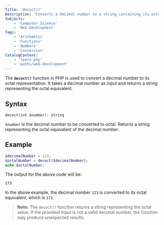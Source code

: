 ```yaml
---
Title: 'decoct()'
Description: 'Converts a decimal number to a string containing its octal representation.'
Subjects:
    - 'Computer Science'
    - 'Web Development'
Tags:
    - 'Arithmetic'
    - 'Functions'
    - 'Numbers'
    - 'Conversion'
CatalogContent:
    - 'learn-php'
    - 'paths/web-development'
---
```

The **`decoct()`** function in PHP is used to convert a decimal number to its octal representation. It takes a decimal number as input and returns a string representing the octal equivalent.
## Syntax
```pseudo
decoct(int $number): string
```
`$number` is the decimal number to be converted to octal.
Returns a string representing the octal equivalent of the decimal number.
## Example
```php
$decimalNumber = 123;
$octalNumber = decoct($decimalNumber);
echo $octalNumber;
```
The output for the above code will be:

```shell
173
```
In the above example, the decimal number `123` is converted to its octal equivalent, which is `173`.

> **Note:** The `decoct()` function returns a string representing the octal value. If the provided input is not a valid decimal number, the function may produce unexpected results.







